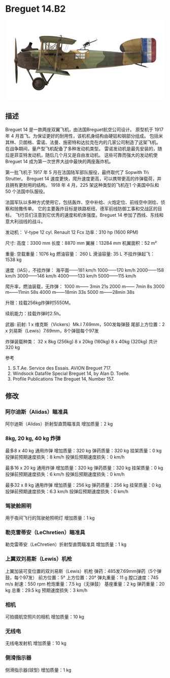 ﻿# Breguet 14.B2

![breguet14](../images/breguet14.png)

## 描述

Breguet 14 是一款两座双翼飞机，由法国Breguet航空公司设计。 原型机于 1917 年 4 月首飞。为保证更好的耐用性，该机机身结构由硬铝和钢部分组成。 包括米其林、贝朗格、雷诺、法曼、施密特和达拉克在内的几家公司制造了这架飞机。 在战争期间，量产型飞机配备了多种发动机类型。 雷诺发动机是最先安装的，随后是菲亚特发动机，随后几个月又是自由发动机。 这些可靠而强大的发动机使Breguet 14 成为第一次世界大战中最快的两座轰炸机。

第一批飞机于 1917 年 5 月在法国陆军部队服役，最终取代了 Sopwith 1½ Strutter。 Breguet 14 速度更快，爬升速度更高，可以携带更高的炸弹载荷，并且拥有更耐用的结构。 1918 年 4 月，225 架这种类型的飞机在1 个美国中队和 50 个法国中队服役。

法国军队以多种方式使用它，包括轰炸、空中补给、火炮定位、前线空中测绘、侦察和抛撒传单。 它的主要轰炸目标是铁路枢纽、德军前线防御工事和交战区的目标。 飞行员们注意到它优秀的速度和机体强度。Breguet  14 参加了西线、东线和意大利战线的战斗。


发动机： V-type 12 cyl. Renault 12 Fcx
功率：310 hp (1600 RPM)

尺寸:
高度：3300 mm
长度：8870 mm
翼展：13284 mm
机翼面积：52 m²

重量:
空载重量：1076 kg
燃油容量： 260 L
滑油容量: 35 L
不挂炸弹起飞： 1538 kg

速度（IAS），不挂炸弹： 
海平面——181 km/h
1000——170 km/h
2000——158 km/h
3000——146 km/h
4000——133 km/h
5000——115 km/h

爬升率，燃油装载，无炸弹：
1000 m—— 3min 21s
2000 m—— 7min 8s
3000 m——11min 58s
4000 m——18min 33s
5000 m——28min 38s

升限：挂载256kg炸弹时5550M。

续航能力：挂载炸弹时2.5h。

武器:
前射: 1 x 维克斯（Vickers）Mk.I 7.69mm，500发每弹鼓
尾部上方位置：2 x 刘易斯（Lewis）7.69mm，8个弹鼓每个97发

炸弹装载种类：
32 x 8kg (256kg)
8 x 20kg (160kg)
8 x 40kg (320kg)
共计320 kg

参考
1) S.T.Ae. Service des Essais. AVION Breguet 717.
2) Windsock Datafile Special Breguet 14, by Alan D. Toelle.
3) Profile Publications The Breguet 14, Number 157.

## 修改


### 阿尔迪斯（Alidas）瞄准具

阿尔迪斯（Alidas）折射型直筒瞄准具
增加质量：2 kg


### 8kg, 20 kg, 40 kg 炸弹

最多8 x 40 kg 通用炸弹
增加质量：320 kg
弹药质量：320 kg
挂架质量：0 kg
投弹前预期速度损失：8 km/h
投弹后预期速度损失：0 km/h

最多16 x 20 kg 通用炸弹
增加质量：320 kg
弹药质量：320 kg
挂架质量：0 kg
投弹前预期速度损失：6 km/h
投弹后预期速度损失：0 km/h

最多32 x 8 kg 通用炸弹
增加质量：256 kg
弹药质量：256 kg
挂架质量：0 kg
投弹前预期速度损失：6.3 km/h
投弹后预期速度损失：0 km/h﻿

### 驾驶舱照明

用于夜间飞行的驾驶舱照明灯
增加质量：1 kg


### 勒克雷蒂安（LeChretien）瞄准具

勒克雷蒂安（LeChretien）折射型直筒瞄准具
增加质量：1 kg
﻿

### 上翼双刘易斯（Lewis）机枪

上翼加装可变位置的双刘易斯（Lewis）机枪
弹药：485发7.69mm弹药（5个弹鼓，每个97发）
前方位置：5°
上方位置：20°
弹丸重量：11 g
膛口速度：745 m/s
射速：550 rpm
枪炮重量：7.5 kg（无弹鼓）
基座重量：2 kg
弹药重量：20 kg
总重：29.5 kg
预期速度损失：3 km/h

### 相机

可拍摄航空照片的相机
增加质量：10 kg


### 无线电

无线电发射机
增加质量：10 kg

### 侧滑指示器

侧滑指示器(球型)
增加质量：1 kg
